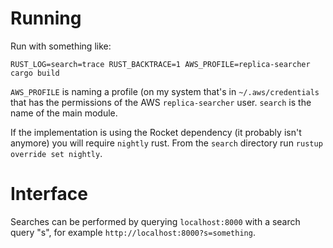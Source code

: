 # Running

Run with something like:

    RUST_LOG=search=trace RUST_BACKTRACE=1 AWS_PROFILE=replica-searcher cargo build

`AWS_PROFILE` is naming a profile (on my system that's in `~/.aws/credentials` that has the permissions of the AWS `replica-searcher` user. `search` is the name of the main module.

If the implementation is using the Rocket dependency (it probably isn't anymore) you will require `nightly` rust. From the `search` directory run `rustup override set nightly`.

# Interface

Searches can be performed by querying `localhost:8000` with a search query "s", for example `http://localhost:8000?s=something`.
